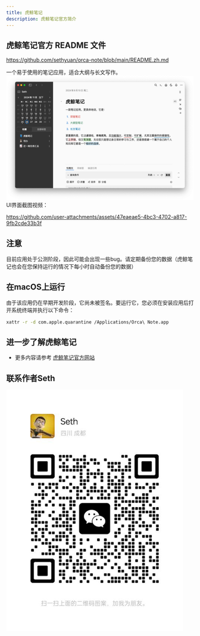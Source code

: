 ```yaml
---
title: 虎鲸笔记
description: 虎鲸笔记官方简介
---
```


## 虎鲸笔记官方 README 文件
https://github.com/sethyuan/orca-note/blob/main/README.zh.md

一个易于使用的笔记应用，适合大纲与长文写作。
![虎鲸笔记](../assets/orca-note-ui-01.png)
UI界面截图视频：

https://github.com/user-attachments/assets/47eaeae5-4bc3-4702-a817-9fb2cde33b3f

<!-- <video width="100%" controls>
  <source src="../assets/orca-note-ui.mp4" type="video/mp4">
  您的浏览器不支持视频标签。
</video> -->

## 注意

目前应用处于公测阶段，因此可能会出现一些bug。请定期备份您的数据（虎鲸笔记也会在您保持运行的情况下每小时自动备份您的数据）

## 在macOS上运行

由于该应用仍在早期开发阶段，它尚未被签名。要运行它，您必须在安装应用后打开系统终端并执行以下命令：

```bash
xattr -r -d com.apple.quarantine /Applications/Orca\ Note.app
```

## 进一步了解虎鲸笔记

- 更多内容请参考 [虎鲸笔记官方网站](https://orca-note.org/)

## 联系作者Seth

![Seth微信](../assets/Seth-wechat.jpg)
